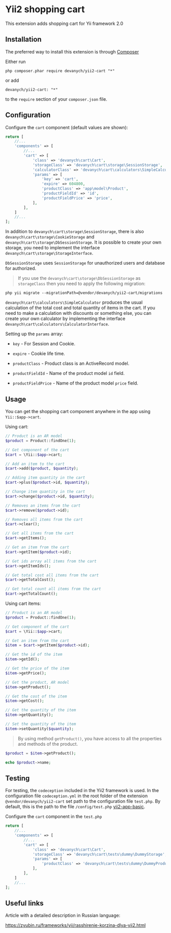 # Yii2 shopping cart 

This extension adds shopping cart for Yii framework 2.0

## Installation

The preferred way to install this extension is through [Composer](https://getcomposer.org/download/)

Either run

```
php composer.phar require devanych/yii2-cart "*"
```

or add

```
devanych/yii2-cart: "*"
```

to the ```require``` section of your ```composer.json``` file.

## Configuration

Configure the ```cart``` component (default values are shown):

```php
return [
    //...
    'components' => [
        //...
        'cart' => [
            'class' => 'devanych\cart\Cart',
            'storageClass' => 'devanych\cart\storage\SessionStorage',
            'calculatorClass' => 'devanych\cart\calculators\SimpleCalculator',
            'params' => [
                'key' => 'cart',
                'expire' => 604800,
                'productClass' => 'app\model\Product',
                'productFieldId' => 'id',
                'productFieldPrice' => 'price',
            ],
        ],
    ]
    //...
];
```

In addition to ```devanych\cart\storage\SessionStorage```, there is also ```devanych\cart\storage\CookieStorage``` and ```devanych\cart\storage\DbSessionStorage```. It is possible to create your own storage, you need to implement the interface ```devanych\cart\storage\StorageInterface```.

```DbSessionStorage``` uses ```SessionStorage``` for unauthorized users and database for authorized.

> If you use the ```devanych\cart\storage\DbSessionStorage``` as ```storageClass``` then you need to apply the following migration:

```
php yii migrate --migrationPath=@vendor/devanych/yii2-cart/migrations
```

```devanych\cart\calculators\SimpleCalculator``` produces the usual calculation of the total cost and total quantity of items in the cart. If you need to make a calculation with discounts or something else, you can create your own calculator by implementing the interface ```devanych\cart\calculators\CalculatorInterface```.

Setting up the ```params``` array: 

* ```key``` - For Session and Cookie.

* ```expire``` - Cookie life time.

* ```productClass``` - Product class is an ActiveRecord model.

* ```productFieldId``` - Name of the product model ```id``` field.

* ```productFieldPrice``` - Name of the product model ```price``` field.

## Usage

You can get the shopping cart component anywhere in the app using ```Yii::$app->cart```.

Using cart:

```php
// Product is an AR model
$product = Product::findOne(1);

// Get component of the cart
$cart = \Yii::$app->cart;

// Add an item to the cart
$cart->add($product, $quantity);

// Adding item quantity in the cart
$cart->plus($product->id, $quantity);

// Change item quantity in the cart
$cart->change($product->id, $quantity);

// Removes an items from the cart
$cart->remove($product->id);

// Removes all items from the cart
$cart->clear();

// Get all items from the cart
$cart->getItems();

// Get an item from the cart
$cart->getItem($product->id);

// Get ids array all items from the cart
$cart->getItemIds();

// Get total cost all items from the cart
$cart->getTotalCost();

// Get total count all items from the cart
$cart->getTotalCount();
```

Using cart items:

```php
// Product is an AR model
$product = Product::findOne(1);

// Get component of the cart
$cart = \Yii::$app->cart;

// Get an item from the cart
$item = $cart->getItem($product->id);

// Get the id of the item
$item->getId();

// Get the price of the item
$item->getPrice();

// Get the product, AR model
$item->getProduct();

// Get the cost of the item
$item->getCost();

// Get the quantity of the item
$item->getQuantity();

// Set the quantity of the item
$item->setQuantity($quantity);
```

> By using method ```getProduct()```, you have access to all the properties and methods of the product.

```php
$product = $item->getProduct();

echo $product->name;
```

## Testing

For testing, the ```codeception``` included in the Yii2 framework is used. In the configuration file ```codeception.yml``` in the root folder of the extension ```@vendor/devanych/yii2-cart``` set path to the configuration file ```test.php```. By default, this is the path to the file ```/config/test.php``` [yii2-app-basic](https://github.com/yiisoft/yii2-app-basic).

Configure the ```cart``` component in the ```test.php```

```php
return [
    //...
    'components' => [
        //...
        'cart' => [
            'class' => 'devanych\cart\Cart',
            'storageClass' => 'devanych\cart\tests\dummy\DummyStorage',
            'params' => [
                'productClass' => 'devanych\cart\tests\dummy\DummyProduct',
            ],
        ],
    ]
    //...
];
```
## Useful links

Article with a detailed description in Russian language:

<https://zyubin.ru/frameworks/yii/rasshirenie-korzina-dlya-yii2.html>